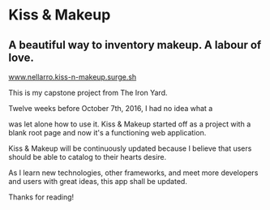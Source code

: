 # Kiss & Makeup
## A beautiful way to inventory makeup. A labour of love.

 www.nellarro.kiss-n-makeup.surge.sh



This is my capstone project from The Iron Yard.

Twelve weeks before October 7th, 2016, I had no idea what a <div> was let alone how to use it. Kiss & Makeup started off as a project with a blank root page and now it's a functioning web application.

Kiss & Makeup will be continuously updated because I believe that users should be able to catalog to their hearts desire. 

As I learn new technologies, other frameworks, and meet more developers and users with great ideas, this app shall be updated.

Thanks for reading!
